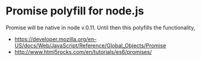 # Promise polyfill for node.js

Promise will be native in node v.0.11.  Until then this polyfills the functionality,

* https://developer.mozilla.org/en-US/docs/Web/JavaScript/Reference/Global_Objects/Promise
* http://www.html5rocks.com/en/tutorials/es6/promises/